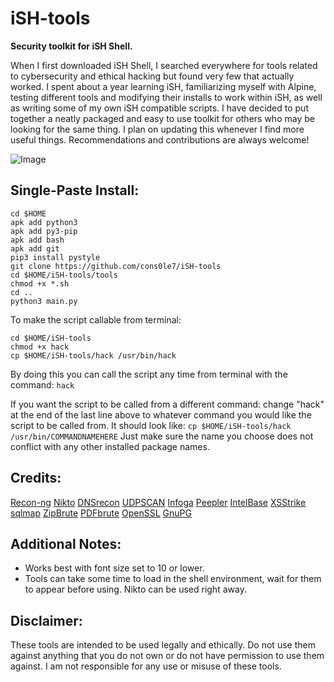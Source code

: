 # iSH-tools
**Security toolkit for iSH Shell.**

When I first downloaded iSH Shell, I searched everywhere for tools related to cybersecurity and ethical hacking but found very few that actually worked. I spent about a year learning iSH, familiarizing myself with Alpine, testing different tools and modifying their installs to work within iSH, as well as  writing some of my own iSH compatible scripts. I have decided to put together a neatly packaged and easy to use toolkit for others who may be looking for the same thing. I plan on updating this whenever I find more useful things. Recommendations and contributions are always welcome!

![Image](https://github.com/user-attachments/assets/cd5c653c-e553-4ae8-941a-a7705195edf1) 

## Single-Paste Install: 
```
cd $HOME
apk add python3 
apk add py3-pip 
apk add bash
apk add git 
pip3 install pystyle 
git clone https://github.com/cons0le7/iSH-tools
cd $HOME/iSH-tools/tools
chmod +x *.sh
cd ..
python3 main.py
```
To make the script callable from terminal:
```
cd $HOME/iSH-tools
chmod +x hack
cp $HOME/iSH-tools/hack /usr/bin/hack
```
By doing this you can call the script any time from terminal with the command: `hack`

If you want the script to be called from a different command: 
change "hack" at the end of the last line above to whatever command you would like the script to be called from. It should look like: `cp $HOME/iSH-tools/hack /usr/bin/COMMANDNAMEHERE`
Just make sure the name you choose does not conflict with any other installed package names.



## Credits: 

[Recon-ng](https://github.com/lanmaster53/recon-ng)
[Nikto](https://github.com/sullo/nikto)
[DNSrecon](https://github.com/darkoperator/dnsrecon) 
[UDPSCAN](https://github.com/cons0le7/UDPSCAN) 
[Infoga](https://github.com/The404Hacking/Infoga)
[Peepler](https://github.com/scarlmao/peepler)
[IntelBase](https://github.com/cons0le7/IntelBase-CLI) 
[XSStrike](https://github.com/s0md3v/XSStrike) 
[sqlmap](https://github.com/sqlmapproject/sqlmap) 
[ZipBrute](https://github.com/midwestcoder2020/FileBruteforcers)
[PDFbrute](https://github.com/midwestcoder2020/FileBruteforcers) 
[OpenSSL](http://openssl-library.org) 
[GnuPG](https://gnupg.org)

## Additional Notes:
- Works best with font size set to 10 or lower.
- Tools can take some time to load in the shell environment, wait for them to appear before using. Nikto can be used right away.

## Disclaimer: 
These tools are intended to be used legally and ethically. Do not use them against anything that you do not own or do not have permission to use them against. I am not responsible for any use or misuse of these tools. 
